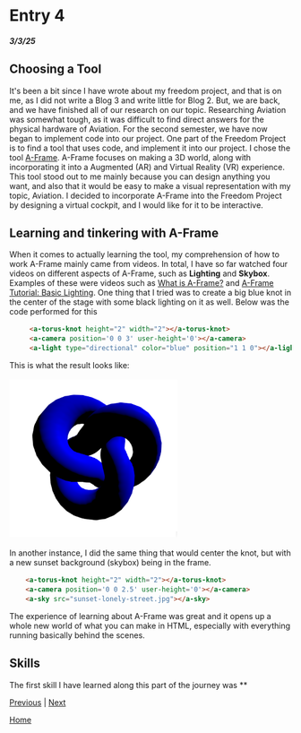 # Entry 4
##### 3/3/25

## Choosing a Tool

It's been a bit since I have wrote about my freedom project, and that is on me, as I did not write a Blog 3 and write little for Blog 2. But, we are back, and we have finished all of our research on our topic. Researching Aviation was somewhat tough, as it was difficult to find direct answers for the physical hardware of Aviation. For the second semester, we have now began to implement code into our project. One part of the Freedom Project is to find a tool that uses code, and implement it into our project. I chose the tool [A-Frame](https://aframe.io/). A-Frame focuses on making a 3D world, along with incorporating it into a Augmented (AR) and Virtual Reality (VR) experience. This tool stood out to me mainly because you can design anything you want, and also that it would be easy to make a visual representation with my topic, Aviation. I decided to incorporate A-Frame into the Freedom Project by designing a virtual cockpit, and I would like for it to be interactive. 

## Learning and tinkering with A-Frame

When it comes to actually learning the tool, my comprehension of how to work A-Frame mainly came from videos. In total, I have so far watched four videos on different aspects of A-Frame, such as **Lighting** and **Skybox**. Examples of these were videos such as [What is A-Frame?](https://www.youtube.com/watch?v=ktjMCanKNLk) and [A-Frame Tutorial: Basic Lighting](https://www.youtube.com/watch?v=9soV6wZsg40). One thing that I tried was to create a big blue knot in the center of the stage with some black lighting on it as well. Below was the code performed for this
````html
     <a-torus-knot height="2" width="2"></a-torus-knot>
     <a-camera position='0 0 3' user-height='0'></a-camera>
     <a-light type="directional" color="blue" position="1 1 0"></a-light>
````
This is what the result looks like:
<br>
<br>
<img src="knot.png" alt="hello" width='300'>
<br>
<br>
In another instance, I did the same thing that would center the knot, but with a new sunset background (skybox) being in the frame.
````html
    <a-torus-knot height="2" width="2"></a-torus-knot>
    <a-camera position='0 0 2.5' user-height='0'></a-camera>
    <a-sky src="sunset-lonely-street.jpg"></a-sky>
````
The experience of learning about A-Frame was great and it opens up a whole new world of what you can make in HTML, especially with everything running basically behind the scenes. 

## Skills

The first skill I have learned along this part of the journey was **

[Previous](entry03.md) | [Next](entry05.md)

[Home](../README.md)
